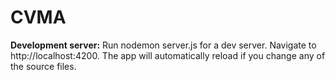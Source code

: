 # CVMA
<strong>Development server:</strong>
Run nodemon server.js for a dev server. Navigate to http://localhost:4200. The app will automatically reload if you change any of the source files.

